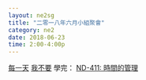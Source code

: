 ```yaml
---
layout: ne2sg
title: "二零一八年六月小組聚會"
category: ne2
date: 2018-06-23
time: 2:00-4:00p
---
```

<span>[每一天](http://www.youtube.com/watch?v=twNQAa7qnVg)</span>
<span>[我不要](http://www.youtube.com/watch?v=yw31Kpqetnk)</span>
<span>學完： [ND-411: 時間的管理](/ne2/newman.html)</span>
